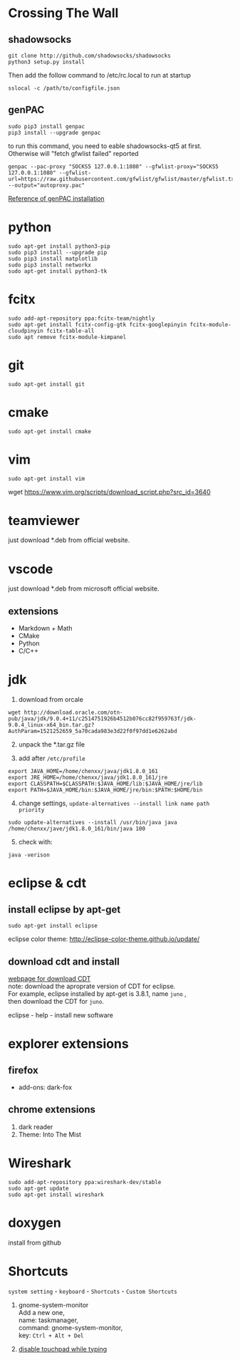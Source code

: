 # Crossing The Wall
## shadowsocks
```
git clone http://github.com/shadowsocks/shadowsocks
python3 setup.py install
```
Then add the follow command to /etc/rc.local to run at startup
```
sslocal -c /path/to/configfile.json
```

## genPAC
```
sudo pip3 install genpac
pip3 install --upgrade genpac
```

to run this command, you need to eable shadowsocks-qt5 at first.
Otherwise will "fetch gfwlist failed" reported
```
genpac --pac-proxy "SOCKS5 127.0.0.1:1080" --gfwlist-proxy="SOCKS5 127.0.0.1:1080" --gfwlist-url=https://raw.githubusercontent.com/gfwlist/gfwlist/master/gfwlist.txt --output="autoproxy.pac"
```
[Reference of genPAC installation](https://www.litcc.com/2016/12/29/Ubuntu16-shadowsocks-pac/)

# python
```
sudo apt-get install python3-pip
sudo pip3 install --upgrade pip
sudo pip3 install matplotlib
sudo pip3 install networkx
sudo apt-get install python3-tk
```

# fcitx 
```
sudo add-apt-repository ppa:fcitx-team/nightly
sudo apt-get install fcitx-config-gtk fcitx-googlepinyin fcitx-module-cloudpinyin fcitx-table-all
sudo apt remove fcitx-module-kimpanel
```

# git
```
sudo apt-get install git
```

# cmake
```
sudo apt-get install cmake
```

# vim
```
sudo apt-get install vim
```
wget https://www.vim.org/scripts/download_script.php?src_id=3640

# teamviewer
just download *.deb from  official website.

# vscode
just download *.deb from microsoft official website.
## extensions
- Markdown + Math
- CMake
- Python
- C/C++

# jdk
1. download from orcale
```
wget http://download.oracle.com/otn-pub/java/jdk/9.0.4+11/c2514751926b4512b076cc82f959763f/jdk-9.0.4_linux-x64_bin.tar.gz?AuthParam=1521252659_5a70cada983e3d22f0f97dd1e6262abd
```
2. unpack the *.tar.gz file

3. add after ``/etc/profile``

```
export JAVA_HOME=/home/chenxx/java/jdk1.8.0_161
export JRE_HOME=/home/chenxx/java/jdk1.8.0_161/jre
export CLASSPATH=$CLASSPATH:$JAVA_HOME/lib:$JAVA_HOME/jre/lib
export PATH=$JAVA_HOME/bin:$JAVA_HOME/jre/bin:$PATH:$HOME/bin 
```
4. change settings, ``update-alternatives --install link name path priority``
```
sudo update-alternatives --install /usr/bin/java java /home/chenxx/jave/jdk1.8.0_161/bin/java 100
```
5. check with:
```
java -verison
```
# eclipse & cdt
## install eclipse by apt-get
```
sudo apt-get install eclipse
```
eclipse color theme: 
http://eclipse-color-theme.github.io/update/
## download cdt and install
[webpage for download CDT](http://www.eclipse.org/cdt/downloads.php)  
note: download the aproprate version of CDT for eclipse.  
For example, eclipse installed by apt-get is 3.8.1, name ``juno`` ,  
then download the CDT for ``juno``.

eclipse - help - install new software

# explorer extensions
## firefox
- add-ons: dark-fox

## chrome extensions
1. dark reader
2. Theme: Into The Mist

# Wireshark
```
sudo add-apt-repository ppa:wireshark-dev/stable
sudo apt-get update
sudo apt-get install wireshark
```

# doxygen
install from github

# Shortcuts
`system setting` - `keyboard` - `Shortcuts` - `Custom Shortcuts`

1. gnome-system-monitor  
Add a new one,   
name: taskmanager,   
command: gnome-system-monitor,   
key: `Ctrl + Alt + Del`

2. [disable touchpad while typing](disable_touchpad_while_typing_dell.md)